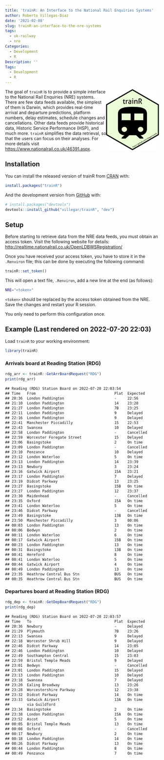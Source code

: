 ```yaml
---
title: 'trainR: An Interface to the National Rail Enquiries Systems'
author: Roberto Villegas-Diaz
date: '2021-02-08'
slug: trainR-an-interface-to-the-nre-systems
tags:
  - uk-railway
  - nre
Categories:
  - Development
  - R
Description: ''
Tags:
  - Development
  - R
---
```


<img src="https://raw.githubusercontent.com/villegar/trainR/main/inst/images/logo.png" alt="logo" align="right" height=200px/>

The goal of `trainR` is to provide a simple interface to the 
National Rail Enquiries (NRE) systems. There are few data feeds 
available, the simplest of them is Darwin, which provides real-time 
arrival and departure predictions, platform numbers, delay estimates, 
schedule changes and cancellations. Other data feeds provide historical 
data, Historic Service Performance (HSP), and much more. `trainR` 
simplifies the data retrieval, so that the users can focus on their 
analyses. For more details visit 
https://www.nationalrail.co.uk/46391.aspx.

## Installation

You can install the released version of trainR from [CRAN](https://CRAN.R-project.org) with:

``` r
install.packages("trainR")
```

And the development version from [GitHub](https://github.com/) with:

``` r
# install.packages("devtools")
devtools::install_github("villegar/trainR", "dev")
```

## Setup
Before starting to retrieve data from the NRE data feeds, you must obtain an access token. 
Visit the following website for details: http://realtime.nationalrail.co.uk/OpenLDBWSRegistration/

Once you have received your access token, you have to store it in the `.Renviron` file; this can be 
done by executing the following command:


```r
trainR::set_token()
```

This will open a text file, `.Renviron`, add a new line at the end (as follows):

```bash
NRE="<token>"
```

`<token>` should be replaced by the access token obtained from the NRE. Save the changes and restart 
your R session.

You only need to perform this configuration once.

## Example (Last rendered on 2022-07-20 22:03)

Load `trainR` to your working environment:

```r
library(trainR)
```

### Arrivals board at Reading Station (RDG)


```r
rdg_arr <- trainR::GetArrBoardRequest("RDG")
print(rdg_arr)
```

```
## Reading (RDG) Station Board on 2022-07-20 22:03:54
## Time   From                                    Plat  Expected
## 20:36  London Paddington                       -     22:56
## 21:10  London Paddington                       14    23:20
## 21:27  London Paddington                       7B    23:25
## 22:11  London Paddington                       9     Delayed
## 22:16  London Paddington                       9     Delayed
## 22:41  Manchester Piccadilly                   15    22:53
## 22:43  Swansea                                 10    Delayed
## 22:58  London Paddington                       -     Cancelled
## 22:59  Worcester Foregate Street               15    Delayed
## 23:06  Basingstoke                             2     On time
## 23:09  London Paddington                       -     Cancelled
## 23:10  Penzance                                10    Delayed
## 23:12  London Waterloo                         5     On time
## 23:13  London Paddington                       14    23:39
## 23:13  Newbury                                 3     23:24
## 23:16  Gatwick Airport                         15A   23:21
## 23:17  London Paddington                       7     Delayed
## 23:19  Didcot Parkway                          13    23:25
## 23:27  Basingstoke                             15B   On time
## 23:27  London Paddington                       12    23:37
## 23:30  Maidenhead                              -     Cancelled
## 23:35  Oxford                                  15A   On time
## 23:41  London Waterloo                         5     On time
## 23:46  Didcot Parkway                          -     Cancelled
## 23:49  Basingstoke                             13B   On time
## 23:50  Manchester Piccadilly                   3     00:06
## 00:03  London Paddington                       13    On time
## 00:06  Bedwyn                                  2     On time
## 00:11  London Waterloo                         6     On time
## 00:17  Gatwick Airport                         15B   On time
## 00:23  London Paddington                       13    On time
## 00:31  Basingstoke                             13B   On time
## 00:41  Hereford                                8     On time
## 00:41  London Waterloo                         5     On time
## 00:44  Gatwick Airport                         4     On time
## 00:49  London Paddington                       13    On time
## 23:35  Heathrow Central Bus Stn                BUS   On time
## 00:35  Heathrow Central Bus Stn                BUS   On time
```

### Departures board at Reading Station (RDG)


```r
rdg_dep <- trainR::GetDepBoardRequest("RDG")
print(rdg_dep)
```

```
## Reading (RDG) Station Board on 2022-07-20 22:03:57
## Time   To                                      Plat  Expected
## 20:36  Newbury                                 -     Delayed
## 21:29  Plymouth                                7B    23:26
## 22:13  Swansea                                 9     Delayed
## 22:18  Worcester Shrub Hill                    9     Delayed
## 22:46  Didcot Parkway                          14    23:05
## 22:46  London Paddington                       10    Delayed
## 22:49  Southampton Central                     15    23:03
## 22:59  Bristol Temple Meads                    9     Delayed
## 23:01  Bedwyn                                  -     Cancelled
## 23:01  London Paddington                       15    Delayed
## 23:13  London Paddington                       10    Delayed
## 23:18  Swansea                                 7     Delayed
## 23:20  Ealing Broadway                         13    23:26
## 23:28  Worcestershire Parkway                  12    23:38
## 23:32  Didcot Parkway                          14    On time
## 23:33  Gatwick Airport                         13A   On time
##        via Guildford                           
## 23:34  Basingstoke                             2     On time
## 23:38  London Paddington                       15A   On time
## 23:52  Ascot                                   5     On time
## 00:05  Bristol Temple Meads                    13    On time
## 00:08  Oxford                                  -     Cancelled
## 00:17  Newbury                                 2     On time
## 00:18  London Paddington                       14    On time
## 00:26  Didcot Parkway                          13    On time
## 00:44  London Paddington                       8     On time
## 00:49  Penzance                                7     On time
```
